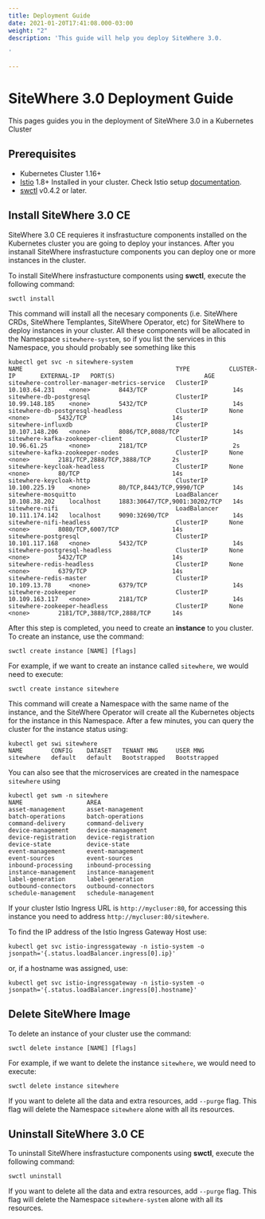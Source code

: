 ```yaml
---
title: Deployment Guide
date: 2021-01-20T17:41:08.000-03:00
weight: "2"
description: 'This guide will help you deploy SiteWhere 3.0.

'

---
```

# SiteWhere 3.0 Deployment Guide

This pages guides you in the deployment of SiteWhere 3.0 in a Kubernetes Cluster

## Prerequisites

* Kubernetes Cluster 1.16+
* [Istio](https://istio.io) 1.8+ Installed in your cluster. Check Istio setup [documentation](https://istio.io/latest/docs/setup/).
* [swctl](./swctl/) v0.4.2 or later.

## Install SiteWhere 3.0 CE

SiteWhere 3.0 CE requieres it insfrastucture components installed on the Kubernetes cluster you are going to deploy your instances.
After you instanall SiteWhere insfrastucture components you can deploy one or more instances in the cluster.

To install SiteWhere insfrastucture components using **swctl**, execute the following command:

```command
swctl install
```

This command will install all the necesary components (i.e. SiteWhere CRDs, SiteWhere Templantes, SiteWhere Operator, etc) for
SiteWhere to deploy instances in your cluster. All these components will be allocated in the Namespace `sitewhere-system`, so
if you list the services in this Namespace, you should probably see something like this

```console
kubectl get svc -n sitewhere-system
NAME                                           TYPE           CLUSTER-IP       EXTERNAL-IP   PORT(S)                         AGE
sitewhere-controller-manager-metrics-service   ClusterIP      10.103.64.231    <none>        8443/TCP                        14s
sitewhere-db-postgresql                        ClusterIP      10.99.148.185    <none>        5432/TCP                        14s
sitewhere-db-postgresql-headless               ClusterIP      None             <none>        5432/TCP                        14s
sitewhere-influxdb                             ClusterIP      10.107.148.206   <none>        8086/TCP,8088/TCP               14s
sitewhere-kafka-zookeeper-client               ClusterIP      10.96.61.25      <none>        2181/TCP                        2s
sitewhere-kafka-zookeeper-nodes                ClusterIP      None             <none>        2181/TCP,2888/TCP,3888/TCP      2s
sitewhere-keycloak-headless                    ClusterIP      None             <none>        80/TCP                          14s
sitewhere-keycloak-http                        ClusterIP      10.100.225.19    <none>        80/TCP,8443/TCP,9990/TCP        14s
sitewhere-mosquitto                            LoadBalancer   10.108.38.202    localhost     1883:30647/TCP,9001:30202/TCP   14s
sitewhere-nifi                                 LoadBalancer   10.111.174.142   localhost     9090:32690/TCP                  14s
sitewhere-nifi-headless                        ClusterIP      None             <none>        8080/TCP,6007/TCP               14s
sitewhere-postgresql                           ClusterIP      10.101.117.168   <none>        5432/TCP                        14s
sitewhere-postgresql-headless                  ClusterIP      None             <none>        5432/TCP                        14s
sitewhere-redis-headless                       ClusterIP      None             <none>        6379/TCP                        14s
sitewhere-redis-master                         ClusterIP      10.109.13.78     <none>        6379/TCP                        14s
sitewhere-zookeeper                            ClusterIP      10.109.163.117   <none>        2181/TCP                        14s
sitewhere-zookeeper-headless                   ClusterIP      None             <none>        2181/TCP,3888/TCP,2888/TCP      14s
```

After this step is completed, you need to create an **instance** to you cluster. To create an instance, use the command:

```command
swctl create instance [NAME] [flags]
```

For example, if we want to create an instance called `sitewhere`, we would need to execute:

```command
swctl create instance sitewhere
```

This command will create a Namespace with the same name of the instance, and the SiteWhere Operator
will create all the Kubernetes objects for the instance in this Namespace. After a few minutes,
you can query the cluster for the instance status using:

```command
kubectl get swi sitewhere
NAME        CONFIG    DATASET   TENANT MNG     USER MNG
sitewhere   default   default   Bootstrapped   Bootstrapped
```

You can also see that the microservices are created in the namespace `sitewhere` using

```command
kubectl get swm -n sitewhere
NAME                  AREA
asset-management      asset-management
batch-operations      batch-operations
command-delivery      command-delivery
device-management     device-management
device-registration   device-registration
device-state          device-state
event-management      event-management
event-sources         event-sources
inbound-processing    inbound-processing
instance-management   instance-management
label-generation      label-generation
outbound-connectors   outbound-connectors
schedule-management   schedule-management
```

If your cluster Istio Ingress URL is `http://mycluser:80`, for accessing this
instance you need to address `http://mycluser:80/sitewhere`.

To find the IP address of the Istio Ingress Gateway Host use:

```console
kubectl get svc istio-ingressgateway -n istio-system -o jsonpath='{.status.loadBalancer.ingress[0].ip}'
````

or, if a hostname was assigned, use:

```console
kubectl get svc istio-ingressgateway -n istio-system -o jsonpath='{.status.loadBalancer.ingress[0].hostname}'
```

## Delete SiteWhere Image

To delete an instance of your cluster use the command: 

```command
swctl delete instance [NAME] [flags]
```

For example, if we want to delete the instance `sitewhere`, we would need to execute:

```command
swctl delete instance sitewhere
```

If you want to delete all the data and extra resources, add `--purge` flag. This flag will delete
the Namespace `sitewhere` alone with all its resources.

## Uninstall SiteWhere 3.0 CE

To uninstall SiteWhere insfrastucture components using **swctl**, execute the following command:

```command
swctl uninstall
```

If you want to delete all the data and extra resources, add `--purge` flag. This flag will delete
the Namespace `sitewhere-system` alone with all its resources.
